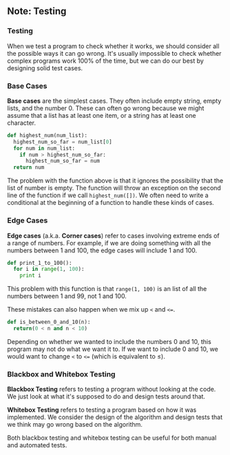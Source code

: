 ## Note: Testing

### Testing

When we test a program to check whether it works, we should consider all the possible ways it can go wrong. It's usually impossible to check whether complex programs work 100% of the time, but we can do our best by designing solid test cases.

### Base Cases

**Base cases** are the simplest cases. They often include empty string, empty lists, and the number 0. These can often go wrong because we might assume that a list has at least one item, or a string has at least one character.

```python
def highest_num(num_list):
  highest_num_so_far = num_list[0]
  for num in num_list:
    if num > highest_num_so_far:
      highest_num_so_far = num
  return num
```

The problem with the function above is that it ignores the possibility that the list of number is empty. The function will throw an exception on the second line of the function if we call `highest_num([])`. We often need to write a conditional at the beginning of a function to handle these kinds of cases.


### Edge Cases

**Edge cases** (a.k.a. **Corner cases**) refer to cases involving extreme ends of a range of numbers. For example, if we are doing something with all the numbers between 1 and 100, the edge cases will include 1 and 100.

```python
def print_1_to_100():
  for i in range(1, 100):
    print i
```

This problem with this function is that `range(1, 100)` is an list of all the numbers between 1 and 99, not 1 and 100. 

These mistakes can also happen when we mix up `<` and `<=`.

```python
def is_between_0_and_10(n):
  return(0 < n and n < 10)
```

Depending on whether we wanted to include the numbers 0 and 10, this program may not do what we want it to. If we want to include 0 and 10, we would want to change `<` to `<=` (which is equivalent to ≤).

### Blackbox and Whitebox Testing

**Blackbox Testing** refers to testing a program without looking at the code. We just look at what it's supposed to do and design tests around that.

**Whitebox Testing** refers to testing a program based on how it was implemented. We consider the design of the algorithm and design tests that we think may go wrong based on the algorithm.

Both blackbox testing and whitebox testing can be useful for both manual and automated tests.
